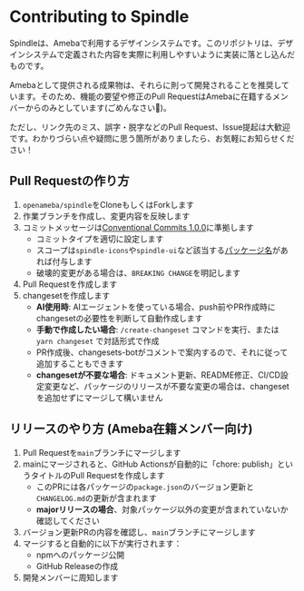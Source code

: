 # Contributing to Spindle

Spindleは、Amebaで利用するデザインシステムです。このリポジトリは、デザインシステムで定義された内容を実際に利用しやすいように実装に落とし込んだものです。

Amebaとして提供される成果物は、それらに則って開発されることを推奨しています。そのため、機能の要望や修正のPull RequestはAmebaに在籍するメンバーからのみとしています(ごめんなさい🙇)。

ただし、リンク先のミス、誤字・脱字などのPull Request、Issue提起は大歓迎です。わかりづらい点や疑問に思う箇所がありましたら、お気軽にお知らせください！

## Pull Requestの作り方
1. `openameba/spindle`をCloneもしくはForkします
2. 作業ブランチを作成し、変更内容を反映します
3. コミットメッセージは[Conventional Commits 1.0.0](https://www.conventionalcommits.org/en/v1.0.0/)に準拠します
    - コミットタイプを適切に設定します
    - スコープは`spindle-icons`や`spindle-ui`など該当する[パッケージ名](https://github.com/openameba/spindle/tree/main/packages)があれば付与します
    - 破壊的変更がある場合は、`BREAKING CHANGE`を明記します
4. Pull Requestを作成します
5. changesetを作成します
    - **AI使用時**: AIエージェントを使っている場合、push前やPR作成時にchangesetの必要性を判断して自動作成します
    - **手動で作成したい場合**: `/create-changeset` コマンドを実行、または `yarn changeset` で対話形式で作成
    - PR作成後、changesets-botがコメントで案内するので、それに従って追加することもできます
    - **changesetが不要な場合**: ドキュメント更新、README修正、CI/CD設定変更など、パッケージのリリースが不要な変更の場合は、changesetを追加せずにマージして構いません

## リリースのやり方 (Ameba在籍メンバー向け)
1. Pull Requestを`main`ブランチにマージします
2. mainにマージされると、GitHub Actionsが自動的に「chore: publish」というタイトルのPull Requestを作成します
    - このPRには各パッケージの`package.json`のバージョン更新と`CHANGELOG.md`の更新が含まれます
    - **majorリリースの場合**、対象パッケージ以外の変更が含まれていないか確認してください
3. バージョン更新PRの内容を確認し、`main`ブランチにマージします
4. マージすると自動的に以下が実行されます：
    - npmへのパッケージ公開
    - GitHub Releaseの作成
5. 開発メンバーに周知します
